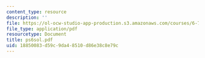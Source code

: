 ```yaml
---
content_type: resource
description: ''
file: https://ol-ocw-studio-app-production.s3.amazonaws.com/courses/6-780-semiconductor-manufacturing-spring-2003/18850083d59c9da48510d86e38c8e79c_ps6sol.pdf
file_type: application/pdf
resourcetype: Document
title: ps6sol.pdf
uid: 18850083-d59c-9da4-8510-d86e38c8e79c
---
```

